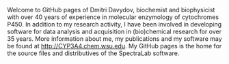 Welcome to GitHub pages of Dmitri Davydov, biochemist and biophysicist with over 40 years of experience in molecular enzymology of cytochromes P450. 
In addition to my research activity, I have been involved in developing software for data analysis and acquisition in (bio)chemical research for over 35 years.
More information about me, my publications and my software may be found at http://CYP3A4.chem.wsu.edu.
My GitHub pages is the home for the source files and distributives of the SpectraLab software.
<!---
dmrdavyd/dmrdavyd is a ✨ special ✨ repository because its `README.md` (this file) appears on your GitHub profile.
You can click the Preview link to take a look at your changes.
--->
